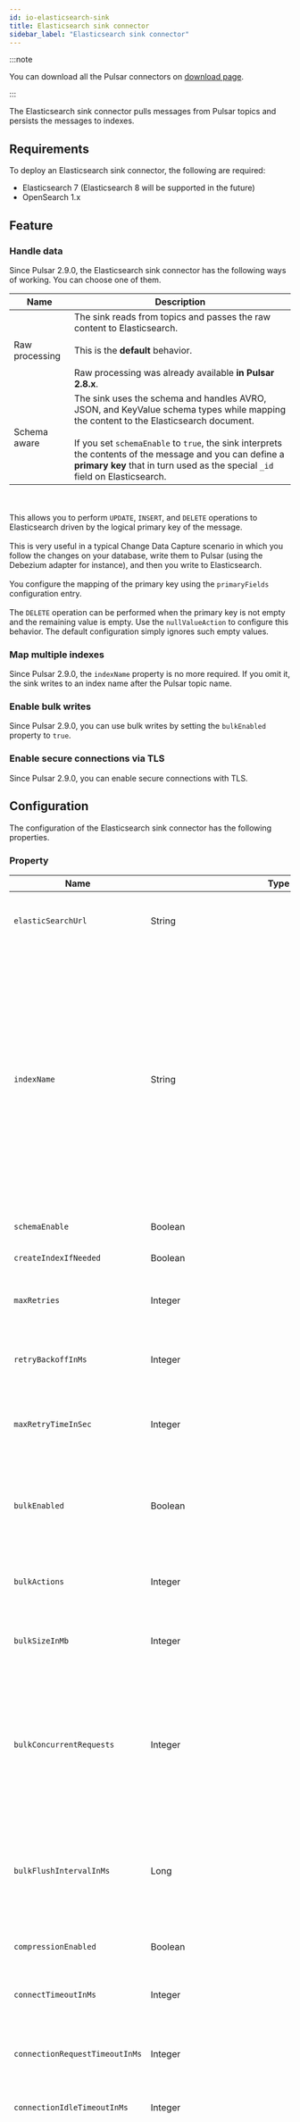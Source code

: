 ```yaml
---
id: io-elasticsearch-sink
title: Elasticsearch sink connector
sidebar_label: "Elasticsearch sink connector"
---
```


:::note

You can download all the Pulsar connectors on [download page](pathname:///download).

:::

The Elasticsearch sink connector pulls messages from Pulsar topics and persists the messages to indexes.

## Requirements

To deploy an Elasticsearch sink connector, the following are required:

- Elasticsearch 7 (Elasticsearch 8 will be supported in the future)
- OpenSearch 1.x

## Feature

### Handle data

Since Pulsar 2.9.0, the Elasticsearch sink connector has the following ways of working. You can choose one of them.

Name | Description
---|---|
Raw processing | The sink reads from topics and passes the raw content to Elasticsearch. <br /><br /> This is the **default** behavior. <br /><br /> Raw processing was already available **in Pulsar 2.8.x**.
Schema aware | The sink uses the schema and handles AVRO, JSON, and KeyValue schema types while mapping the content to the Elasticsearch document.<br /><br /> If you set `schemaEnable` to `true`, the sink interprets the contents of the message and you can define a **primary key** that in turn used as the special `_id` field on Elasticsearch.
<br /><br /> This allows you to perform `UPDATE`, `INSERT`, and `DELETE` operations
to Elasticsearch driven by the logical primary key of the message.<br /><br /> This
is very useful in a typical Change Data Capture scenario in which you follow the
changes on your database, write them to Pulsar (using the Debezium adapter for
instance), and then you write to Elasticsearch.<br /><br /> You configure the
mapping of the primary key using the `primaryFields` configuration
entry.<br /><br />The `DELETE` operation can be performed when the primary key is
not empty and the remaining value is empty. Use the `nullValueAction` to
configure this behavior. The default configuration simply ignores such empty
values.

### Map multiple indexes

Since Pulsar 2.9.0, the `indexName` property is no more required. If you omit it, the sink writes to an index name after the Pulsar topic name.

### Enable bulk writes

Since Pulsar 2.9.0, you can use bulk writes by setting the `bulkEnabled` property to `true`.

### Enable secure connections via TLS

Since Pulsar 2.9.0, you can enable secure connections with TLS.

## Configuration

The configuration of the Elasticsearch sink connector has the following properties.

### Property

| Name                           | Type                                                 | Required | Default            | Description                                                                                                                                                                                                                                                                                                                                                                    |
|--------------------------------|------------------------------------------------------|----------|--------------------|--------------------------------------------------------------------------------------------------------------------------------------------------------------------------------------------------------------------------------------------------------------------------------------------------------------------------------------------------------------------------------|
| `elasticSearchUrl`             | String                                               | true     | " " (empty string) | The URL of elastic search cluster to which the connector connects.                                                                                                                                                                                                                                                                                                             |
| `indexName`                    | String                                               | false    | " " (empty string) | The index name to which the connector writes messages. The default value is the topic name. It accepts date formats in the name to support event time based index with the pattern `%{+<date-format>}`. For example, suppose the event time of the record is 1645182000000L, the indexName is `logs-%{+yyyy-MM-dd}`, then the formatted index name would be `logs-2022-02-18`. |
| `schemaEnable`                 | Boolean                                              | false    | false              | Turn on the Schema Aware mode.                                                                                                                                                                                                                                                                                                                                                 |
| `createIndexIfNeeded`          | Boolean                                              | false    | false              | Manage index if missing.                                                                                                                                                                                                                                                                                                                                                       |
| `maxRetries`                   | Integer                                              | false    | 1                  | The maximum number of retries for elasticsearch requests. Use -1 to disable it.                                                                                                                                                                                                                                                                                                |
| `retryBackoffInMs`             | Integer                                              | false    | 100                | The base time to wait when retrying an Elasticsearch request (in milliseconds).                                                                                                                                                                                                                                                                                                |
| `maxRetryTimeInSec`            | Integer                                              | false    | 86400              | The maximum retry time interval in seconds for retrying an elasticsearch request.                                                                                                                                                                                                                                                                                              |
| `bulkEnabled`                  | Boolean                                              | false    | false              | Enable the elasticsearch bulk processor to flush write requests based on the number or size of requests, or after a given period.                                                                                                                                                                                                                                              |
| `bulkActions`                  | Integer                                              | false    | 1000               | The maximum number of actions per elasticsearch bulk request. Use -1 to disable it.                                                                                                                                                                                                                                                                                            |
| `bulkSizeInMb`                 | Integer                                              | false    | 5                  | The maximum size in megabytes of elasticsearch bulk requests. Use -1 to disable it.                                                                                                                                                                                                                                                                                            |
| `bulkConcurrentRequests`       | Integer                                              | false    | 0                  | The maximum number of in flight elasticsearch bulk requests. The default 0 allows the execution of a single request. A value of 1 means 1 concurrent request is allowed to be executed while accumulating new bulk requests.                                                                                                                                                   |
| `bulkFlushIntervalInMs`        | Long                                                 | false    | 1000               | The maximum period of time to wait for flushing pending writes when bulk writes are enabled. -1 or zero means the scheduled flushing is disabled.                                                                                                                                                                                                                              |
| `compressionEnabled`           | Boolean                                              | false    | false              | Enable elasticsearch request compression.                                                                                                                                                                                                                                                                                                                                      |
| `connectTimeoutInMs`           | Integer                                              | false    | 5000               | The elasticsearch client connection timeout in milliseconds.                                                                                                                                                                                                                                                                                                                   |
| `connectionRequestTimeoutInMs` | Integer                                              | false    | 1000               | The time in milliseconds for getting a connection from the elasticsearch connection pool.                                                                                                                                                                                                                                                                                      |
| `connectionIdleTimeoutInMs`    | Integer                                              | false    | 5                  | Idle connection timeout to prevent a read timeout.                                                                                                                                                                                                                                                                                                                             |
| `keyIgnore`                    | Boolean                                              | false    | true               | Whether to ignore the record key to build the Elasticsearch document `_id`. If primaryFields is defined, the connector extract the primary fields from the payload to build the document `_id` If no primaryFields are provided, elasticsearch auto generates a random document `_id`.                                                                                         |
| `primaryFields`                | String                                               | false    | "id"               | The comma separated ordered list of field names used to build the Elasticsearch document `_id` from the record value. If this list is a singleton, the field is converted as a string. If this list has 2 or more fields, the generated `_id` is a string representation of a JSON array of the field values.                                                                  |
| `nullValueAction`              | enum (IGNORE,DELETE,FAIL)                            | false    | IGNORE             | How to handle records with null values, possible options are IGNORE, DELETE or FAIL. Default is IGNORE the message.                                                                                                                                                                                                                                                            |
| `malformedDocAction`           | enum (IGNORE,WARN,FAIL)                              | false    | FAIL               | How to handle elasticsearch rejected documents due to some malformation. Possible options are IGNORE, DELETE or FAIL. Default is FAIL the Elasticsearch document.                                                                                                                                                                                                              |
| `stripNulls`                   | Boolean                                              | false    | true               | If stripNulls is false, elasticsearch _source includes 'null' for empty fields (for example \{"foo": null\}), otherwise null fields are stripped.                                                                                                                                                                                                                                |
| `socketTimeoutInMs`            | Integer                                              | false    | 60000              | The socket timeout in milliseconds waiting to read the elasticsearch response.                                                                                                                                                                                                                                                                                                 |
| `typeName`                     | String                                               | false    | "_doc"             | The type name to which the connector writes messages to. <br /><br /> The value should be set explicitly to a valid type name other than "_doc" for Elasticsearch version before 6.2, and left to default otherwise.                                                                                                                                                           |
| `indexNumberOfShards`          | int                                                  | false    | 1                  | The number of shards of the index.                                                                                                                                                                                                                                                                                                                                             |
| `indexNumberOfReplicas`        | int                                                  | false    | 1                  | The number of replicas of the index.                                                                                                                                                                                                                                                                                                                                           |
| `username`                     | String                                               | false    | " " (empty string) | The username used by the connector to connect to the elastic search cluster. <br /><br />If `username` is set, then `password` should also be provided.                                                                                                                                                                                                                        |
| `password`                     | String                                               | false    | " " (empty string) | The password used by the connector to connect to the elastic search cluster. <br /><br />If `username` is set, then `password` should also be provided.                                                                                                                                                                                                                        |
| `ssl`                          | ElasticSearchSslConfig                               | false    |                    | Configuration for TLS encrypted communication                                                                                                                                                                                                                                                                                                                                  |
| `compatibilityMode`            | enum (AUTO,ELASTICSEARCH,ELASTICSEARCH_7,OPENSEARCH) | false    | AUTO               | Specify compatibility mode with the ElasticSearch cluster. `AUTO` value will try to auto detect the correct compatibility mode to use. Use `ELASTICSEARCH_7` if the target cluster is running ElasticSearch 7 or prior. Use `ELASTICSEARCH` if the target cluster is running ElasticSearch 8 or higher. Use `OPENSEARCH` if the target cluster is running OpenSearch.          |
| `token`                        | String                                               | false    | " " (empty string) | The token used by the connector to connect to the ElasticSearch cluster. Only one between basic/token/apiKey authentication mode must be configured.                                                                                                                                                                                                                           |
| `apiKey`                       | String                                               | false    | " " (empty string) | The apiKey used by the connector to connect to the ElasticSearch cluster. Only one between basic/token/apiKey authentication mode must be configured.                                                                                                                                                                                                                          |
| `canonicalKeyFields`           | Boolean                                              | false    | false              | Whether to sort the key fields for JSON and Avro or not. If it is set to `true` and the record key schema is `JSON` or `AVRO`, the serialized object does not consider the order of properties.                                                                                                                                                                                |
| `stripNonPrintableCharacters`  | Boolean                                              | false    | true               | Whether to remove all non-printable characters from the document or not. If it is set to true, all non-printable characters are removed from the document.                                                                                                                                                                                                                     |
| `idHashingAlgorithm`           | enum(NONE,SHA256,SHA512)                             | false    | NONE               | Hashing algorithm to use for the document id. This is useful in order to be compliant with the ElasticSearch _id hard limit of 512 bytes.                                                                                                                                                                                                                                      |
| `conditionalIdHashing`         | Boolean                                              | false    | false              | This option only works if idHashingAlgorithm is set. If enabled, the hashing is performed only if the id is greater than 512 bytes otherwise the hashing is performed on each document in any case.                                                                                                                                                                            |
| `copyKeyFields`                | Boolean                                              | false    | false              | If the message key schema is AVRO or JSON, the message key fields are copied into the ElasticSearch document.                                                                                                                                                                                                                                                                  |

### Definition of ElasticSearchSslConfig structure:

| Name | Type|Required | Default | Description
|------|----------|----------|---------|-------------|
| `enabled` | Boolean| false | false | Enable SSL/TLS. |
| `hostnameVerification` | Boolean| false | true | Whether or not to validate node hostnames when using SSL. |
| `disableCertificateValidation` | Boolean| false | true | Whether or not to disable the node certificate validation. Changing this value is high insecure and you should not use it in production environment. |
| `truststorePath` | String| false |" " (empty string)| The path to the truststore file. |
| `truststorePassword` | String| false |" " (empty string)| Truststore password. |
| `keystorePath` | String| false |" " (empty string)| The path to the keystore file. |
| `keystorePassword` | String| false |" " (empty string)| Keystore password. |
| `cipherSuites` | String| false |" " (empty string)| SSL/TLS cipher suites. |
| `protocols` | String| false |"TLSv1.2" | Comma separated list of enabled SSL/TLS protocols. |

## Example

Before using the Elasticsearch sink connector, you need to create a configuration file through one of the following methods.

### Configuration

#### For Elasticsearch After 6.2

* JSON

  ```json
  {
     "configs": {
        "elasticSearchUrl": "http://localhost:9200",
        "indexName": "my_index",
        "username": "scooby",
        "password": "doobie"
     }
  }
  ```

* YAML

  ```yaml
  configs:
      elasticSearchUrl: "http://localhost:9200"
      indexName: "my_index"
      username: "scooby"
      password: "doobie"
  ```

#### For Elasticsearch Before 6.2

* JSON

  ```json
  {
      "elasticSearchUrl": "http://localhost:9200",
      "indexName": "my_index",
      "typeName": "doc",
      "username": "scooby",
      "password": "doobie"
  }
  ```

* YAML

  ```yaml
  configs:
      elasticSearchUrl: "http://localhost:9200"
      indexName: "my_index"
      typeName: "doc"
      username: "scooby"
      password: "doobie"
  ```

### Usage

1. Start a single node Elasticsearch cluster.

   ```bash
   docker run -p 9200:9200 -p 9300:9300 \
       -e "discovery.type=single-node" \
       docker.elastic.co/elasticsearch/elasticsearch:7.13.3
   ```

2. Start a Pulsar service locally in standalone mode.

   ```bash
   bin/pulsar standalone
   ```

   Make sure the NAR file is available at `connectors/pulsar-io-elastic-search-@pulsar:version@.nar`.

3. Start the Pulsar Elasticsearch connector in local run mode using one of the following methods.
   * Use the **JSON** configuration as shown previously.

       ```bash
       bin/pulsar-admin sinks localrun \
           --archive $PWD/connectors/pulsar-io-elastic-search-@pulsar:version@.nar \
           --tenant public \
           --namespace default \
           --name elasticsearch-test-sink \
           --sink-config '{"elasticSearchUrl":"http://localhost:9200","indexName": "my_index","username": "scooby","password": "doobie"}' \
           --inputs elasticsearch_test
       ```

   * Use the **YAML** configuration file as shown previously.

       ```bash
       bin/pulsar-admin sinks localrun \
           --archive $PWD/connectors/pulsar-io-elastic-search-@pulsar:version@.nar \
           --tenant public \
           --namespace default \
           --name elasticsearch-test-sink \
           --sink-config-file $PWD/elasticsearch-sink.yml \
           --inputs elasticsearch_test
       ```

4. Publish records to the topic.

   ```bash
   bin/pulsar-client produce elasticsearch_test --messages "{\"a\":1}"
   ```

5. Check documents in Elasticsearch.

   * refresh the index

       ```bash
       curl -s http://localhost:9200/my_index/_refresh
       ```

   * search documents

       ```bash
       curl -s http://localhost:9200/my_index/_search
       ```

       You can see the record that published earlier has been successfully written into Elasticsearch.

       ```json
       {"took":2,"timed_out":false,"_shards":{"total":1,"successful":1,"skipped":0,"failed":0},"hits":{"total":{"value":1,"relation":"eq"},"max_score":1.0,"hits":[{"_index":"my_index","_type":"_doc","_id":"FSxemm8BLjG_iC0EeTYJ","_score":1.0,"_source":{"a":1}}]}}
       ```


